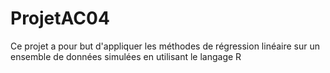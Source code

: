 # ProjetAC04

Ce projet a pour but d'appliquer les méthodes de régression linéaire sur un ensemble de données simulées en utilisant le langage R
